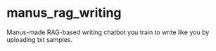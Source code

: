 # manus_rag_writing
Manus-made RAG-based writing chatbot you train to write like you by uploading txt samples.
